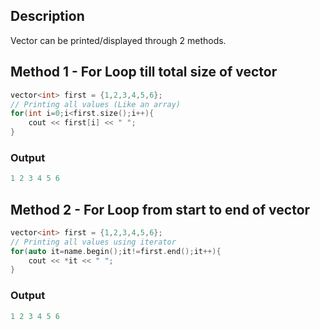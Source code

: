 ## Description 
Vector can be printed/displayed through 2 methods.

## Method 1 - For Loop till total size of vector  

```cpp
vector<int> first = {1,2,3,4,5,6};
// Printing all values (Like an array)
for(int i=0;i<first.size();i++){
    cout << first[i] << " ";
}
```

### Output
```cpp
1 2 3 4 5 6
```

## Method 2 - For Loop from start to end of vector

```cpp
vector<int> first = {1,2,3,4,5,6};
// Printing all values using iterator
for(auto it=name.begin();it!=first.end();it++){
    cout << *it << " ";
}
```

### Output
```cpp
1 2 3 4 5 6
```